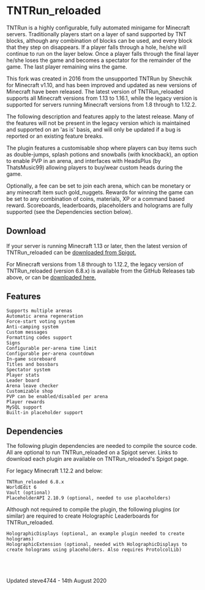# TNTRun_reloaded

TNTRun is a highly configurable, fully automated minigame for Minecraft servers. Traditionally players start on a layer of sand supported by TNT blocks, although any combination of blocks can be used, and every block that they step on disappears. If a player falls through a hole, he/she will continue to run on the layer below. Once a player falls through the final layer he/she loses the game and becomes a spectator for the remainder of the game. The last player remaining wins the game.

This fork was created in 2016 from the unsupported TNTRun by Shevchik for Minecraft v1.10, and has been improved and updated as new versions of Minecraft have been released. The latest version of TNTRun_reloaded supports all Minecraft versions from 1.13 to 1.16.1, while the legacy version is supported for servers running Minecraft versions from 1.8 through to 1.12.2. 

The following description and features apply to the latest release. Many of the features will not be present in the legacy version which is maintained and supported on an 'as is' basis, and will only be updated if a bug is reported or an existing feature breaks.

The plugin features a customisable shop where players can buy items such as double-jumps, splash potions and snowballs (with knockback), an option to enable PVP in an arena, and interfaces with HeadsPlus (by ThatsMusic99) allowing players to buy/wear custom heads during the game.

Optionally, a fee can be set to join each arena, which can be monetary or any minecraft item such gold_nuggets. Rewards for winning the game can be set to any combination of coins, materials, XP or a command based reward. Scoreboards, leaderboards, placeholders and holograms are fully supported (see the Dependencies section below).


## Download

If your server is running Minecraft 1.13 or later, then the latest version of TNTRun\_reloaded can be [downloaded from Spigot.](https://www.spigotmc.org/resources/tntrun_reloaded.53359/ "TNTRun_reloaded")

For Minecraft versions from 1.8 through to 1.12.2, the legacy version of TNTRun\_reloaded (version 6.8.x) is available from the GitHub Releases tab above, or can be [downloaded here.](https://github.com/steve4744/TNTRun/releases/download/v6.8.1/TNTRun_reloaded_6.8.3.jar "v6.8.3")


## Features

    Supports multiple arenas
    Automatic arena regeneration
    Force-start voting system
    Anti-camping system
    Custom messages
    Formatting codes support
    Signs
    Configurable per-arena time limit
    Configurable per-arena countdown
    In-game scoreboard
    Titles and bossbars
    Spectator system
    Player stats
    Leader board
    Arena leave checker
    Customizable shop
    PVP can be enabled/disabled per arena
    Player rewards
    MySQL support
    Built-in placeholder support


## Dependencies

The following plugin dependencies are needed to compile the source code. All are optional to run TNTRun_reloaded on a Spigot server.
Links to download each plugin are available on TNTRun_reloaded's Spigot page.

    
For legacy Minecraft 1.12.2 and below:

    TNTRun_reloaded 6.8.x
    WorldEdit 6
    Vault (optional)
    PlaceholderAPI 2.10.9 (optional, needed to use placeholders)
    

Although not required to compile the plugin, the following plugins (or similar) are required to create Holographic Leaderboards for TNTRun_reloaded.
    
    HolographicDisplays (optional, an example plugin needed to create holograms)
    HolographicExtension (optional, needed with HolographicDisplays to create holograms using placeholders. Also requires ProtolcolLib)


<br />
<br />
<br />
Updated steve4744 - 14th August 2020
